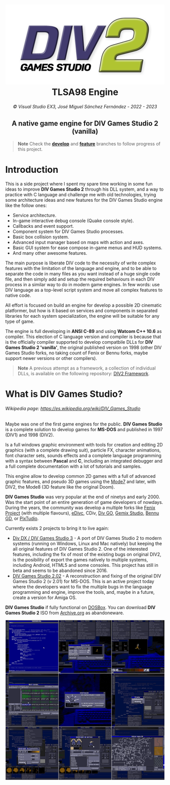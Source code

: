 <h1 align="center">
<img src="https://github.com/VisualStudioEX3/VisualStudioEX3/blob/master/Shared/Images/div_games_studio/div2_logo/div2_logo.png" alt="DIV Games Studio 2 logo" width="512" />
<br>
TLSA98 Engine</h1>
<h6 align="center">© Visual Studio EX3, José Miguel Sánchez Fernández - 2022 - 2023</h6>
<h2 align="center">A native game engine for DIV Games Studio 2 (vanilla)</h2>

> **Note**
> Check the [**develop**](https://github.com/VisualStudioEX3/div2-tlsa98-engine/tree/develop) and [**feature**](https://github.com/VisualStudioEX3/div2-tlsa98-engine/branches/all?query=feature) branches to follow progress of this project.

# Introduction

This is a side project where I spent my spare time working in some fun ideas to improve **DIV Games Studio 2** through his DLL system, and a way to practice with C language and challenge me with old technologies, trying some architecture ideas and new features for the DIV Games Studio engine like the follow ones:

- Service architecture.
- In-game interactive debug console (Quake console style).
- Callbacks and event support.
- Component system for DIV Games Studio processes.
- Basic box collision system.
- Advanced input manager based on maps with action and axes.
- Basic GUI system for ease compose in-game menus and HUD systems.
- And many other awesome features.

The main purpose is liberate DIV code to the necessity of write complex features with the limitation of the language and engine, and to be able to separate the code in many files as you want instead of a huge single code file, and then simply add and setup the required behaviours in each DIV process in a similar way to do in modern game engines. In few words: use DIV language as a top-level script system and move all complex features to native code.

All effort is focused on build an engine for develop a possible 2D cinematic platformer, but how is it based on services and components in separated libraries for each system specialization, the engine will be suitable for any type of game.

The engine is full developing in **ANSI C-89** and using **Watcom C++ 10.6** as compiler. This election of C language version and compiler is because that is the officially compiler supported to develop compatbile DLLs for **DIV Games Studio 2 'vanilla'**, the original published version on 1998 (other DIV Games Studio forks, no taking count of Fenix or Bennu forks, maybe support newer versions or other compilers).

> **Note**
> A previous attempt as a framework, a collection of individual DLLs, is available on the following repository: [DIV2 Framework](https://github.com/VisualStudioEX3/div2-framework).

# What is DIV Games Studio?

###### Wikipedia page: https://es.wikipedia.org/wiki/DIV_Games_Studio

Maybe was one of the first game engines for the public. **DIV Games Studio** is a complete solution to develop games for **MS-DOS** and published in 1997 (DIV1) and 1998 (DIV2). 

Is a full windows graphic environment with tools for creation and editing 2D graphics (with a complete drawing suit), particle FX, character animations, font character sets, sounds effects and a complete language programming with a syntax between **Pascal** and **C**, including an integrated debugger and a full complete documentation with a lot of tutorials and samples. 

This engine allow to develop common 2D games with a full of advanced graphic features, and pseudo 3D games using the [Mode7](https://en.wikipedia.org/wiki/Mode_7) and later, with DIV2, the Mode8 (3D feature like the original Doom).

**DIV Games Studio** was very popular at the end of ninetys and early 2000. Was the start point of an entire generation of game developers of nowdays. During the years, the community was develop a multiple forks like [Fenix Project](https://web.archive.org/web/20071012230137/http://fenix.divsite.net/) (with multiple flavours), [eDivc](https://github.com/vroman/edivc), CDiv, [Div GO](https://www.divgo.net/), [Gemix Studio](http://www.gemixstudio.com/), [Bennu GD](https://www.bennugd.org/), or [PixTudio](https://pixtudio.org/).

Currently exists 2 projects to bring it to live again:
* [Div DX / DIV Games Studio 3](https://github.com/DIVGAMES/DIV-Games-Studio) - A port of DIV Games Studio 2 to modern systems (running on Windows, Linux and Mac natively) but keeping the all original features of DIV Games Studio 2. One of the interested features, including the fix of most of the existing bugs on original DIV2, is the posibility of export the games natively to multiple systems, including Android, HTML5 and some consoles. This project has still in beta and seems to be abandoned since 2016.
* [DIV Games Studio 2.02](https://github.com/vii1/DIV) - A reconstruction and fixing of the original DIV Games Studio 2 (v 2.01) for MS-DOS. This is an active project today where the developers want to fix the multiple bugs in the language programming and engine, improve the tools, and, maybe in a future, create a version for Amiga OS.

**DIV Games Studio** if fully functional on [DOSBox](https://www.dosbox.com/). You can download **DIV Games Studio 2** ISO from [Archive.org](https://archive.org/details/div-games-studio-2) as abandoneware.

![DIV Games Studio 2 screenshots](https://github.com/VisualStudioEX3/VisualStudioEX3/blob/develop/Shared/Images/div_games_studio/div2_screen_mosaic.png)
